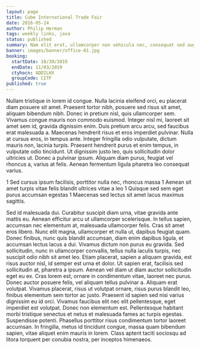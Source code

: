 ```yaml
---
layout: page
title: Cube International Trade Fair
date: 2016-05-24
author: Philip Herman
tags: weekly links, java
status: published
summary: Nam elit erat, ullamcorper non vehicula nec, consequat sed augue.
banner: images/banner/office-01.jpg
booking:
  startDate: 10/30/2019
  endDate: 11/03/2019
  ctyhocn: ADDILHX
  groupCode: CITF
published: true
---
```

Nullam tristique in lorem id congue. Nulla lacinia eleifend orci, eu placerat diam posuere sit amet. Praesent tortor nibh, posuere sed risus sit amet, aliquam bibendum nibh. Donec in pretium nisl, quis ullamcorper sem. Vivamus congue mauris non commodo euismod. Integer nisl mi, laoreet sit amet sem id, gravida dignissim enim. Duis pretium arcu arcu, sed faucibus erat malesuada a. Maecenas hendrerit risus et eros imperdiet pulvinar. Nulla at cursus eros, in tempus ante. Integer fringilla odio vulputate, dictum mauris non, lacinia turpis. Praesent hendrerit purus et enim tempus, in vulputate odio tincidunt. Ut dignissim justo leo, quis sollicitudin dolor ultricies ut. Donec a pulvinar ipsum. Aliquam diam purus, feugiat vel rhoncus a, varius at felis. Aenean fermentum ligula pharetra leo consequat varius.

1 Sed cursus ipsum facilisis, porttitor nulla nec, rhoncus massa
1 Aenean sit amet turpis vitae felis blandit ultrices vitae a leo
1 Quisque sed sem eget purus accumsan egestas
1 Maecenas sed lectus sit amet lacus maximus sagittis.

Sed id malesuada dui. Curabitur suscipit diam urna, vitae gravida ante mattis eu. Aenean efficitur arcu ut ullamcorper scelerisque. In tellus sapien, accumsan nec elementum at, malesuada ullamcorper felis. Cras sit amet eros libero. Nunc elit magna, ullamcorper et nulla ut, dapibus feugiat quam. Donec finibus, nunc quis blandit accumsan, diam enim dapibus ligula, et accumsan lectus lacus a dui. Vivamus dictum non purus eu gravida. Sed sollicitudin, nunc in ullamcorper convallis, tellus nulla iaculis turpis, nec suscipit odio nibh sit amet leo. Etiam placerat, sapien a aliquam gravida, est risus auctor nisl, id semper est urna et dolor. Ut sapien erat, facilisis sed sollicitudin at, pharetra a ipsum. Aenean vel diam ut diam auctor sollicitudin eget eu ex. Cras lorem est, ornare in condimentum vitae, laoreet nec purus. Donec auctor posuere felis, vel aliquam tellus pulvinar a.
Aliquam erat volutpat. Vivamus placerat, risus ut volutpat ornare, risus purus blandit leo, finibus elementum sem tortor ac justo. Praesent id sapien sed nisi varius dignissim eu id orci. Vivamus faucibus elit nec elit pellentesque, eget imperdiet est volutpat. Donec non elementum est. Pellentesque habitant morbi tristique senectus et netus et malesuada fames ac turpis egestas. Suspendisse potenti. Phasellus porttitor risus condimentum tortor laoreet accumsan. In fringilla, metus id tincidunt congue, massa quam bibendum sapien, vitae aliquet enim mauris in lorem. Class aptent taciti sociosqu ad litora torquent per conubia nostra, per inceptos himenaeos.
